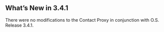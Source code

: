 
## What’s New in 3.4.1

There were no modifications to the Contact Proxy in conjunction with O.S. Release 3.4.1.